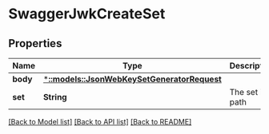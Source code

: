 # SwaggerJwkCreateSet

## Properties
Name | Type | Description | Notes
------------ | ------------- | ------------- | -------------
**body** | [***::models::JsonWebKeySetGeneratorRequest**](jsonWebKeySetGeneratorRequest.md) |  | [optional] 
**set** | **String** | The set in: path | 

[[Back to Model list]](../README.md#documentation-for-models) [[Back to API list]](../README.md#documentation-for-api-endpoints) [[Back to README]](../README.md)


